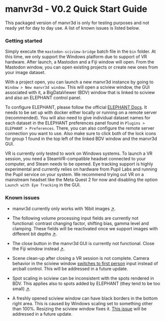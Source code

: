 # manvr3d - V0.2 Quick Start Guide

This packaged version of manvr3d is only for testing purposes and not ready yet for day to day use. A list of known issues is listed below.



### Getting started

Simply execute the `mastodon-sciview-bridge` batch file in the `bin` folder. At this time, we only support the Windows platform due to support of VR hardware.
After launch, a Mastodon and a Fiji window will open. From the Mastodon window, you can open existing projects or create new ones from your image dataset.

With a project open, you can launch a new manvr3d instance by going to `Window > New manvr3d window`. This will open a sciview window, the GUI associated with it, a BigDataViewer (BDV) window that is linked to sciview and also an ELEPHANT control panel.

To configure ELEPHANT, please follow the official [ELEPHANT Docs](https://elephant-track.github.io/). It needs to be set up with docker either locally or running on a remote server (recommended). You will also need to give individual dataset names for each dataset in the ELEPHANT preferences panel found in `Plugins > ELEPHANT > Preferences`. There, you can also configure the remote server connection you want to use. Also make sure to click both of the lock icons for group 1 found in the top left of the linked BDV window and the manvr3d GUI.

VR is currently only tested to work on Windows systems. To launch a VR session, you need a SteamVR-compatible headset connected to your computer, and Steam needs to be opened. Eye tracking support is highly experimental and currently relies on hardware from Pupil Labs and running the Pupil service on your system. We recommend trying out VR on a mainstream headset like the Meta Quest 2 for now and disabling the option `Launch with Eye Tracking` in the GUI.

### Known issues

- manvr3d currently only works with 16bit images [↗](https://github.com/scenerygraphics/manvr3d/issues/19).

- The following volume processing input fields are currently not functional: contrast changing factor, shifting bias, gamma level and clamping. These fields will be reactivated once we support images with different bit depths [↗](https://github.com/scenerygraphics/manvr3d/issues/20).

- The close button in the manvr3d GUI is currently not functional. Close the Fiji window instead [↗](https://github.com/scenerygraphics/manvr3d/issues/21).

- Scene clean-up after closing a VR session is not complete. Camera behavior in the sciview window [switches to first person](https://github.com/scenerygraphics/sciview/issues/612) input instead of arcball control. This will be addressed in a future update.

- Spot scaling in sciview can be inconsistent with the spots rendered in BDV. This applies also to spots added by ELEPHANT (they tend to be too small) [↗](https://github.com/scenerygraphics/manvr3d/issues/22).

- A freshly opened sciview window can have black borders in the bottom right area. This is caused by Windows scaling set to something other than 100%. Resizing the sciview window fixes it. [This issue](https://github.com/scenerygraphics/sciview/issues/553) will be addressed in a future update.


